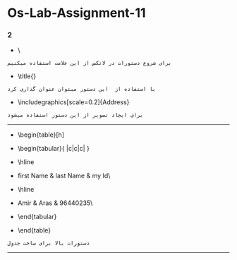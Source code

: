 # Os-Lab-Assignment-11

### 2

- \
```shell
برای شروع دستورات در لاتکس از این علامت استفاده میکنیم 
```
- \title{}

```shell
با استفاده از  این دستور میتوان عنوان گذاری کرد
```
- \includegraphics[scale=0.2]{Address}

```shell
برای ایجاد تصویر از این دستور استفاده میشود 
```
___________________________________________________________________________________________________________________________________________________________________________

- \begin{table}[h]

- \begin{tabular}{ |c|c|c| }

- \hline

- first Name & last Name & my Id\

- \hline

- Amir & Aras & 96440235\

- \end{tabular}

- \end{table}

```shell
دستورات بالا برای ساخت جدول
```
___________________________________________________________________________________________________________________________________________________________________________




